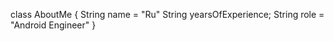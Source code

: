 class AboutMe {
    String name = "Ru"
    String yearsOfExperience;
    String role = "Android Engineer"
}

<!---
01th/01th is a ✨ special ✨ repository because its `README.md` (this file) appears on your GitHub profile.
You can click the Preview link to take a look at your changes.
--->
